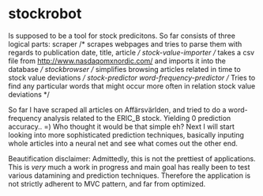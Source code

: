 stockrobot
==========

Is supposed to be a tool for stock predicitons.
So far consists of three logical parts:
scraper              /* scrapes webpages and tries to parse them with regards to publication date, title, article */
stock-value-importer /* takes a csv file from http://www.nasdaqomxnordic.com/ and imports it into the database */
stockbrowser         /* simplifies browsing articles related in time to stock value deviations */
stock-predictor
    word-frequency-predictor /* Tries to find any particular words that might occur more often in relation stock value deviations */

So far I have scraped all articles on Affärsvärlden, and tried to do a word-frequency analysis related to the ERIC_B stock. 
Yielding 0 prediction accuracy.. =) Who thought it would be that simple eh?
Next I will start looking into more sophisticated prediction techniques, basically inputing whole articles into a neural net and see what comes out the other end.
 
Beautification disclaimer:
Admittedly, this is not the prettiest of applications. This is *very* much a work in progress and main goal has really been to test various datamining and prediction techniques. Therefore the application is not strictly adherent to MVC pattern, and far from optimized.
 
